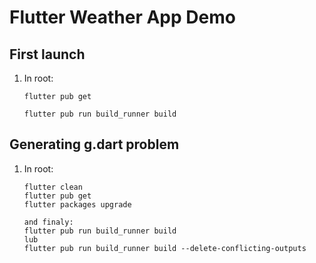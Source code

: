 # Flutter Weather App Demo

## First launch
1. In root:
   ```
   flutter pub get
   
   flutter pub run build_runner build
   ```

## Generating g.dart problem
1. In root:
   ```
   flutter clean
   flutter pub get
   flutter packages upgrade
   
   and finaly:
   flutter pub run build_runner build
   lub
   flutter pub run build_runner build --delete-conflicting-outputs
   ```